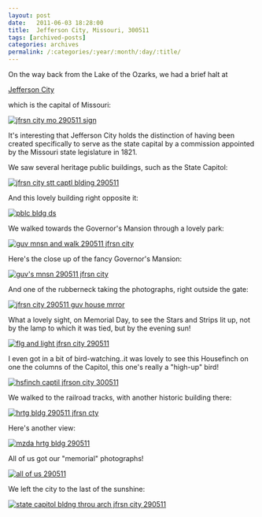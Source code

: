 ```yaml
---
layout: post
date:	2011-06-03 18:28:00
title:  Jefferson City, Missouri, 300511
tags: [archived-posts]
categories: archives
permalink: /:categories/:year/:month/:day/:title/
---
```

On the way back from the Lake of the Ozarks, we had a brief halt at 

<a href="http://www.jeffcitymo.org/main/historyheritage.html">Jefferson City </a> 


 which is the capital of Missouri:

<a href="http://s1142.photobucket.com/albums/n602/Deepapctrsglr/?action=view&amp;current=IMG_0614.jpg" target="_blank"><img src="http://i1142.photobucket.com/albums/n602/Deepapctrsglr/IMG_0614.jpg" border="0" alt="jfrsn city mo 290511 sign"></a>

It's interesting that Jefferson City holds the distinction of having been created specifically to serve as the state capital by a commission appointed by the Missouri state legislature in 1821.

<lj-cut text="views of Jefferson City">


We saw several heritage public buildings, such as the State Capitol:

<a href="http://s1142.photobucket.com/albums/n602/Deepapctrsglr/?action=view&amp;current=IMG_0557-1.jpg" target="_blank"><img src="http://i1142.photobucket.com/albums/n602/Deepapctrsglr/IMG_0557-1.jpg" border="0" alt="jfrsn city stt captl blding 290511"></a>

And this lovely building right opposite it:


<a href="http://s1142.photobucket.com/albums/n602/Deepapctrsglr/?action=view&amp;current=IMG_0559.jpg" target="_blank"><img src="http://i1142.photobucket.com/albums/n602/Deepapctrsglr/IMG_0559.jpg" border="0" alt="pblc bldg ds"></a>

We walked towards the Governor's Mansion through a lovely park:

<a href="http://s1142.photobucket.com/albums/n602/Deepapctrsglr/?action=view&amp;current=IMG_0589.jpg" target="_blank"><img src="http://i1142.photobucket.com/albums/n602/Deepapctrsglr/IMG_0589.jpg" border="0" alt="guv mnsn and walk 290511 jfrsn city"></a>


Here's the close up of the fancy Governor's Mansion:

<a href="http://s1142.photobucket.com/albums/n602/Deepapctrsglr/?action=view&amp;current=IMG_0590-2.jpg" target="_blank"><img src="http://i1142.photobucket.com/albums/n602/Deepapctrsglr/IMG_0590-2.jpg" border="0" alt="guv&#39;s mnsn 290511 jfrsn city"></a>

And one of the rubberneck taking the photographs, right outside the gate:


<a href="http://s1142.photobucket.com/albums/n602/Deepapctrsglr/?action=view&amp;current=IMG_0605-1.jpg" target="_blank"><img src="http://i1142.photobucket.com/albums/n602/Deepapctrsglr/IMG_0605-1.jpg" border="0" alt="jfrsn city 290511 guv house mrror"></a>

What a lovely sight, on Memorial Day, to see the Stars and Strips lit up, not by the lamp to which it was tied, but by the evening sun!

<a href="http://s1142.photobucket.com/albums/n602/Deepapctrsglr/?action=view&amp;current=IMG_0573.jpg" target="_blank"><img src="http://i1142.photobucket.com/albums/n602/Deepapctrsglr/IMG_0573.jpg" border="0" alt="flg and light jfrsn city 290511"></a>


I even got in a bit of bird-watching..it was lovely to see this Housefinch on one the columns of the Capitol, this one's really a "high-up" bird!

<a href="http://s1142.photobucket.com/albums/n602/Deepapctrsglr/?action=view&amp;current=IMG_0563.jpg" target="_blank"><img src="http://i1142.photobucket.com/albums/n602/Deepapctrsglr/IMG_0563.jpg" border="0" alt="hsfinch captil jfrson city 300511"></a>


We walked to the railroad tracks, with another historic building there:


<a href="http://s1142.photobucket.com/albums/n602/Deepapctrsglr/?action=view&amp;current=IMG_0613.jpg" target="_blank"><img src="http://i1142.photobucket.com/albums/n602/Deepapctrsglr/IMG_0613.jpg" border="0" alt="hrtg bldg 290511 jfrsn cty"></a>

Here's another view:


<a href="http://s1142.photobucket.com/albums/n602/Deepapctrsglr/?action=view&amp;current=IMG_0615.jpg" target="_blank"><img src="http://i1142.photobucket.com/albums/n602/Deepapctrsglr/IMG_0615.jpg" border="0" alt="mzda hrtg bldg 290511"></a>

All of us got our "memorial" photographs!


<a href="http://s1142.photobucket.com/albums/n602/Deepapctrsglr/?action=view&amp;current=IMG_0594.jpg" target="_blank"><img src="http://i1142.photobucket.com/albums/n602/Deepapctrsglr/IMG_0594.jpg" border="0" alt="all of us 290511"></a>

</lj-cut>

We left the city to the last of the sunshine:

<a href="http://s1142.photobucket.com/albums/n602/Deepapctrsglr/?action=view&amp;current=IMG_0602-1.jpg" target="_blank"><img src="http://i1142.photobucket.com/albums/n602/Deepapctrsglr/IMG_0602-1.jpg" border="0" alt="state capitol bldng throu arch jfrsn city 290511"></a>
